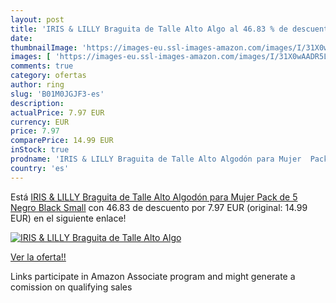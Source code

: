 ```yaml
---
layout: post
title: 'IRIS & LILLY Braguita de Talle Alto Algo al 46.83 % de descuento'
date: 
thumbnailImage: 'https://images-eu.ssl-images-amazon.com/images/I/31X0wAADR5L._SL200_.jpg'
images: [ 'https://images-eu.ssl-images-amazon.com/images/I/31X0wAADR5L._SL200_.jpg' ]
comments: true
category: ofertas
author: ring
slug: 'B01M0JGJF3-es'
description:
actualPrice: 7.97 EUR
currency: EUR
price: 7.97
comparePrice: 14.99 EUR
inStock: true
prodname: 'IRIS & LILLY Braguita de Talle Alto Algodón para Mujer  Pack de 5  Negro  Black   Small'
country: 'es'
---
```


Está [IRIS & LILLY Braguita de Talle Alto Algodón para Mujer  Pack de 5  Negro  Black   Small](https://www.amazon.es/dp/B01M0JGJF3/?tag=tolees-21) con 46.83 de descuento por 7.97 EUR (original: 14.99 EUR) en el siguiente enlace!

[![IRIS & LILLY Braguita de Talle Alto Algo](https://images-eu.ssl-images-amazon.com/images/I/31X0wAADR5L._SL200_.jpg)](https://www.amazon.es/dp/B01M0JGJF3/?tag=tolees-21)

[Ver la oferta!!](https://www.amazon.es/dp/B01M0JGJF3/?tag=tolees-21)

Links participate in Amazon Associate program and might generate a comission on qualifying sales


